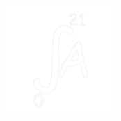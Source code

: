 <p align="center">
    <img src="https://raw.githubusercontent.com/Sheikh-Abir-Ali/Sheikh-abir-ali/main/tands21-removebg.png" alt="Sheikh Abir Ali" title="ABIR ~21" width="50%">
</p>

